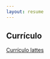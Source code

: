 ```yaml
---
layout: resume
---
```

## Currículo

<a href="http://lattes.cnpq.br/1664564388726543">Currículo lattes</a>

